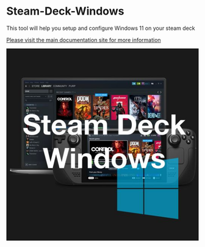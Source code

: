 # Steam-Deck-Windows
This tool will help you setup and configure Windows 11 on your steam deck

[Please visit the main documentation site for more information](https://steamdeckwindows.github.io/Steam-Deck-Windows/)

![logo](docs/assets/img/steam-deck-windows.jpg)
